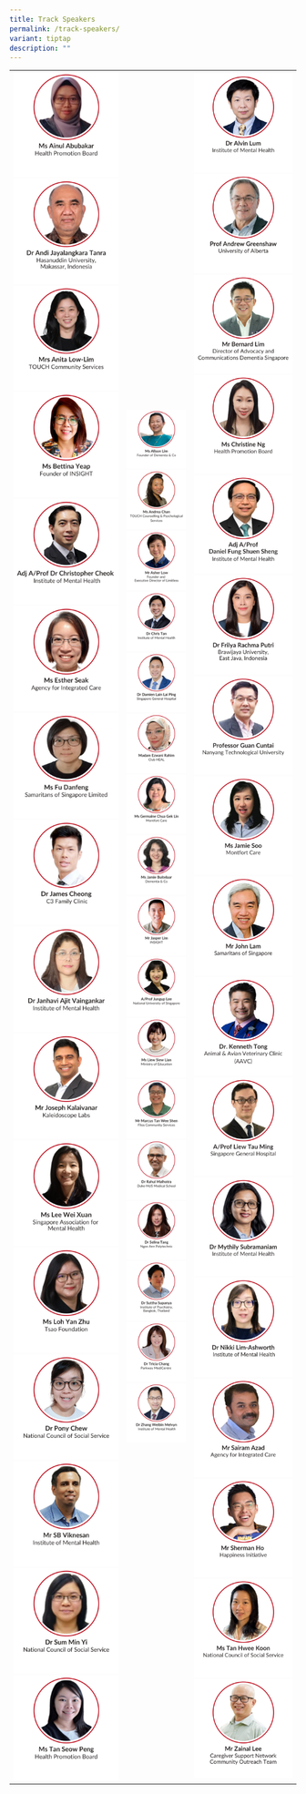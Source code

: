 ```yaml
---
title: Track Speakers
permalink: /track-speakers/
variant: tiptap
description: ""
---
```

<table style="minWidth: 75px">
<colgroup>
<col>
<col>
<col>
</colgroup>
<tbody>
<tr>
<td rowspan="1" colspan="1"><a class="isomer-image-wrapper" href="/ainul-abubakar/"><img style="width: 100%" height="auto" width="100%" alt="" src="/images/SMHC 2025 Speakers/Thumbnail_Ms_Ainul_Abubakar.png"></a>
<a class="isomer-image-wrapper" href="/prof-andi/">
<img style="width: 100%" height="auto" width="100%" alt="" src="/images/SMHC 2025 Speakers/Thumbnail_Dr_Andi_Jayalangkara_Tanra.png">
</a><a class="isomer-image-wrapper" href="/anita-low-lim/"><img style="width: 100%" height="auto" width="100%" alt="" src="/images/SMHC 2025 Speakers/Thumbnail_Mrs_Anita_Low.png"></a>
<a class="isomer-image-wrapper" href="/bettina-yeap/">
<img style="width: 100%" height="auto" width="100%" alt="" src="/images/SMHC 2025 Speakers/Thumbnail_Ms_Bettina_Yeap.png">
</a><a class="isomer-image-wrapper" href="/christopher-cheok/"><img style="width: 100%" height="auto" width="100%" alt="" src="/images/SMHC 2025 Speakers/Thumbnail_Adj_Associate_Professor_Dr_Christopher_Cheok.png"></a>
<a class="isomer-image-wrapper" href="/esther-seak/">
<img style="width: 100%" height="auto" width="100%" alt="" src="/images/SMHC 2025 Speakers/Speaker_Thumbnail___Esther_Seak.png">
</a><a class="isomer-image-wrapper" href="/fu-danfeng/"><img style="width: 100%" height="auto" width="100%" alt="" src="/images/SMHC 2025 Speakers/Thumbnail_Ms_Fu_Danfeng.png"></a>
<a class="isomer-image-wrapper" href="/james-cheong/">
<img style="width: 100%" height="auto" width="100%" alt="" src="/images/SMHC 2025 Speakers/Thumbnail_Dr_James_Cheong.png">
</a><a class="isomer-image-wrapper" href="/janhavi-ajit-vaingankar/"><img style="width: 100%" height="auto" width="100%" alt="" src="/images/SMHC 2025 Speakers/Thumbnail_Dr_Janhavi_Ajit.png"></a>
<a class="isomer-image-wrapper" href="/joseph-kalaivanar/">
<img style="width: 100%" height="auto" width="100%" alt="" src="/images/SMHC 2025 Speakers/Thumbnail__Mr_Joseph_Kalaivanar.png">
</a><a class="isomer-image-wrapper" href="/lee-wei-xuan/"><img style="width: 100%" height="auto" width="100%" alt="" src="/images/SMHC 2025 Speakers/Thumbnail_Ms_Lee_Wei_Xuan.png"></a>
<a class="isomer-image-wrapper" href="/loh-yan-zhu/">
<img style="width: 100%" height="auto" width="100%" alt="" src="/images/SMHC 2025 Speakers/Thumbnail_Ms_Loh_Yan_Zhu.png">
</a><a class="isomer-image-wrapper" href="/pony-chew/"><img style="width: 100%" height="auto" width="100%" alt="" src="/images/SMHC 2025 Speakers/Thumbnail_Dr_Pony_Chew.png"></a>
<a class="isomer-image-wrapper" href="/sb-viknesan/">
<img style="width: 100%" height="auto" width="100%" alt="" src="/images/SMHC 2025 Speakers/Thumbnail_Mr_SB_Viknesan.png">
</a><a class="isomer-image-wrapper" href="/sum-min-yi/"><img style="width: 100%" height="auto" width="100%" alt="" src="/images/SMHC 2025 Speakers/Thumbnail_Dr_Sum_Min_Yi_2.png"></a>
<a class="isomer-image-wrapper" href="/tan-seow-peng/">
<img style="width: 100%" height="auto" width="100%" alt="" src="/images/SMHC 2025 Speakers/Thumbnail_Ms_Tan_Seow_Peng.png">
</a>
</td>
<td rowspan="1" colspan="1"><a class="isomer-image-wrapper" href="/alison-lim/"><img style="width: 100%" height="auto" width="100%" alt="" src="/images/SMHC 2025 Speakers/Thumbnail_Ms_Alison_Lim.png"></a>
<a class="isomer-image-wrapper" href="/andrea-chan/">
<img style="width: 100%" height="auto" width="100%" alt="" src="/images/SMHC 2025 Speakers/Speaker_Thumbnail___Andrea_Chan.png">
</a><a class="isomer-image-wrapper" href="/asher-low/"><img style="width: 100%" height="auto" width="100%" alt="" src="/images/SMHC 2025 Speakers/Thumbnail_Mr_Asher_Low.png"></a>
<a class="isomer-image-wrapper" href="/chris-tan/">
<img style="width: 100%" height="auto" width="100%" alt="" src="/images/SMHC 2025 Speakers/Thumbnail_Dr_Chris_Tan.png">
</a><a class="isomer-image-wrapper" href="/damien-lain/"><img style="width: 100%" height="auto" width="100%" alt="" src="/images/Speaker_Thumbnail___Dr_Damien_Lain_Lai_Ping.png"></a>
<a class="isomer-image-wrapper" href="/ezwani-rahim/">
<img style="width: 100%" height="auto" width="100%" alt="" src="/images/SMHC 2025 Speakers/Speaker_Thumbnail___Ezwani.png">
</a><a class="isomer-image-wrapper" href="/germaine-chua/"><img style="width: 100%" height="auto" width="100%" alt="" src="/images/SMHC 2025 Speakers/Thumbnail_Ms_Germaine_Chua_Gek_Lin.png"></a>
<div class="isomer-image-wrapper">
<img style="width: 100%" height="auto" width="100%" alt="" src="/images/SMHC 2025 Speakers/Speaker_Thumbnail___Jamie_B.png">
</div><a class="isomer-image-wrapper" href="/jasper-lim/"><img style="width: 100%" height="auto" width="100%" alt="" src="/images/SMHC 2025 Speakers/Thumbnail_Mr_Jasper_Lim.png"></a>
<a class="isomer-image-wrapper" href="/jungup-lee/">
<img style="width: 100%" height="auto" width="100%" alt="" src="/images/SMHC 2025 Speakers/Thumbnail_A_Prof_Jungup_Lee.png">
</a><a class="isomer-image-wrapper" href="/liew-siew-lian/"><img style="width: 100%" height="auto" width="100%" alt="" src="/images/SMHC 2025 Speakers/Thumbnail_Ms_Liew_Siew_Lian.png"></a>
<a class="isomer-image-wrapper" href="/tan-wee-shen/">
<img style="width: 100%" height="auto" width="100%" alt="" src="/images/SMHC 2025 Speakers/Thumbnail_Mr_Marcus_Tan_Wee_Shen.png">
</a><a class="isomer-image-wrapper" href="/rahul-malhotra/"><img style="width: 100%" height="auto" width="100%" alt="" src="/images/SMHC 2025 Speakers/Thumbnail_Dr_Rahul_Malhotra.png"></a>
<a class="isomer-image-wrapper" href="/selina-tang/">
<img style="width: 100%" height="auto" width="100%" alt="" src="/images/SMHC 2025 Speakers/Thumbnail_Dr_Selina_Tang.png">
</a><a class="isomer-image-wrapper" href="/suttha-supanya/"><img style="width: 100%" height="auto" width="100%" alt="" src="/images/SMHC 2025 Speakers/Thumbnail_Dr_Suttha_Supanya.png"></a>
<a class="isomer-image-wrapper" href="/tricia-chang/">
<img style="width: 100%" height="auto" width="100%" alt="" src="/images/SMHC 2025 Speakers/Thumbnail_Dr_Tricia_Chang.png">
</a><a class="isomer-image-wrapper" href="/melvyn-zhang/"><img style="width: 100%" height="auto" width="100%" alt="" src="/images/SMHC 2025 Speakers/Thumbnail_Dr_Zhang_Weibin.png"></a>
</td>
<td rowspan="1" colspan="1"><a class="isomer-image-wrapper" href="/alvin-lum/"><img style="width: 100%" height="auto" width="100%" alt="" src="/images/SMHC 2025 Speakers/Thumbnail_Dr_Alvin_Lum.png"></a>
<a class="isomer-image-wrapper" href="/andrew-greenshaw/">
<img style="width: 100%" height="auto" width="100%" alt="" src="/images/SMHC 2025 Speakers/Thumbnail_Prof_Andrew_Greenshaw.png">
</a><a class="isomer-image-wrapper" href="/bernard-lim/"><img style="width: 100%" height="auto" width="100%" alt="" src="/images/SMHC 2025 Speakers/Thumbnail_Mr_Bernard_Lim.png"></a>
<a class="isomer-image-wrapper" href="/christine-ng/">
<img style="width: 100%" height="auto" width="100%" alt="" src="/images/SMHC 2025 Speakers/Thumbnail_Ms_Christine_Ng.png">
</a><a class="isomer-image-wrapper" href="/daniel-fung/"><img style="width: 100%" height="auto" width="100%" alt="" src="/images/SMHC 2025 Speakers/Thumbnail_Adj_A_Prof_Daniel_Fung_Shuen_Sheng.png"></a>
<a class="isomer-image-wrapper" href="/frilya-rachma-putri/">
<img style="width: 100%" height="auto" width="100%" alt="" src="/images/SMHC 2025 Speakers/Thumbnail_Dr_Frilya_Rachma_Putri.png">
</a><a class="isomer-image-wrapper" href="/guan-cuntai/"><img style="width: 100%" height="auto" width="100%" alt="" src="/images/SMHC 2025 Speakers/Thumbnail_Professor_Guan_Cuntai.png"></a>
<a class="isomer-image-wrapper" href="/jamie-soo/">
<img style="width: 100%" height="auto" width="100%" alt="" src="/images/SMHC 2025 Speakers/Thumbnail_Ms_Jamie_Soo.png">
</a><a class="isomer-image-wrapper" href="/john-lam/"><img style="width: 100%" height="auto" width="100%" alt="" src="/images/SMHC 2025 Speakers/Thumbnail_Mr_John_Lam.png"></a>
<a class="isomer-image-wrapper" href="/kenneth-tong/">
<img style="width: 100%" height="auto" width="100%" alt="" src="/images/SMHC 2025 Speakers/Speaker_Thumbnail___Dr_Kenneth_Tong.png">
</a><a class="isomer-image-wrapper" href="/liew-tau-ming/"><img style="width: 100%" height="auto" width="100%" alt="" src="/images/SMHC 2025 Speakers/Thumbnail_A_Prof_Liew_Tau_Ming.png"></a>
<a class="isomer-image-wrapper" href="/mythily-subramaniam/">
<img style="width: 100%" height="auto" width="100%" alt="" src="/images/SMHC 2025 Speakers/Thumbnail__Dr_Mythily_Subramaniam.png">
</a><a class="isomer-image-wrapper" href="/nikki-lim-ashworth/"><img style="width: 100%" height="auto" width="100%" alt="" src="/images/SMHC 2025 Speakers/Thumbnail_Dr_Nikki_Lim_Ashworth.png"></a>
<a class="isomer-image-wrapper" href="/sairam-azad/">
<img style="width: 100%" height="auto" width="100%" alt="" src="/images/SMHC 2025 Speakers/Speaker_Thumbnail___Sairam_Azad.png">
</a><a class="isomer-image-wrapper" href="/sherman-ho/"><img style="width: 100%" height="auto" width="100%" alt="" src="/images/SMHC 2025 Speakers/Speaker_Thumbnail___Sherman_Ho.png"></a>
<div class="isomer-image-wrapper">
<img style="width: 100%" height="auto" width="100%" alt="" src="/images/SMHC 2025 Speakers/Ms_Tan_Hwee_Koon___Thumbnail.png">
</div><a class="isomer-image-wrapper" href="/zainal-lee/"><img style="width: 100%" height="auto" width="100%" alt="" src="/images/SMHC 2025 Speakers/Thumbnail_Mr_Zainal_Lee.png"></a>
</td>
</tr>
</tbody>
</table>
<p></p>
<p></p>
<p></p>
<p></p>